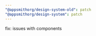 ```yaml
---
"@appsmithorg/design-system-old": patch
"@appsmithorg/design-system": patch
---
```


fix: issues with components 
